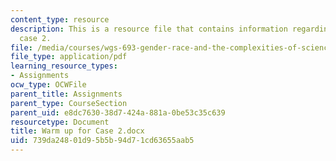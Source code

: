 ```yaml
---
content_type: resource
description: This is a resource file that contains information regarding warm up for
  case 2.
file: /media/courses/wgs-693-gender-race-and-the-complexities-of-science-and-technology-a-problem-based-learning-experiment-spring-2009/739da24801d95b5b94d71cd63655aab5_MITWGS_693S09_assn03_Warmup.pdf
file_type: application/pdf
learning_resource_types:
- Assignments
ocw_type: OCWFile
parent_title: Assignments
parent_type: CourseSection
parent_uid: e8dc7630-38d7-424a-881a-0be53c35c639
resourcetype: Document
title: Warm up for Case 2.docx
uid: 739da248-01d9-5b5b-94d7-1cd63655aab5
---
```

